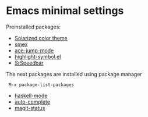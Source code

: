 # Emacs minimal settings

Preinstalled packages:  

- [Solarized color theme](https://github.com/sellout/emacs-color-theme-solarized)
- [smex](https://github.com/nonsequitur/smex/)
- [ace-jump-mode](https://github.com/winterTTr/ace-jump-mode)
- [highlight-symbol.el](https://github.com/nschum/highlight-symbol.el)
- [SrSpeedbar](http://www.emacswiki.org/emacs/SrSpeedbar)

The next packages are installed using package manager

     M-x package-list-packages

- [haskell-mode](https://github.com/haskell/haskell-mode)
- [auto-complete](https://github.com/auto-complete/auto-complete)
- [magit-status](http://magit.vc/)